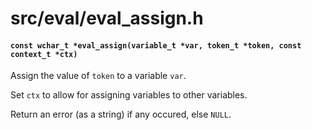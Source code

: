 # src/eval/eval_assign.h

#### `const wchar_t *eval_assign(variable_t *var, token_t *token, const context_t *ctx)`
Assign the value of `token` to a variable `var`.

Set `ctx` to allow for assigning variables to other variables.

Return an error (as a string) if any occured, else `NULL`.

